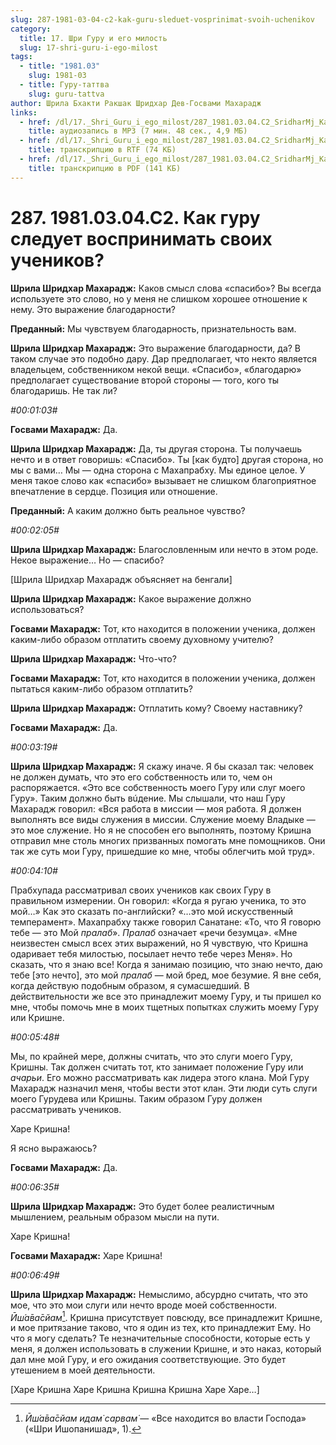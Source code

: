```yaml
---
slug: 287-1981-03-04-c2-kak-guru-sleduet-vosprinimat-svoih-uchenikov
category:
  title: 17. Шри Гуру и его милость
  slug: 17-shri-guru-i-ego-milost
tags:
  - title: "1981.03"
    slug: 1981-03
  - title: Гуру-таттва
    slug: guru-tattva
author: Шрила Бхакти Ракшак Шридхар Дев-Госвами Махарадж
links:
  - href: /dl/17._Shri_Guru_i_ego_milost/287_1981.03.04.C2_SridharMj_Kak_guru_sleduyet_vosprinimat_svoih_uchenikov.mp3
    title: аудиозапись в MP3 (7 мин. 48 сек., 4,9 МБ)
  - href: /dl/17._Shri_Guru_i_ego_milost/287_1981.03.04.C2_SridharMj_Kak_guru_sleduyet_vosprinimat_svoih_uchenikov.rtf
    title: транскрипцию в RTF (74 КБ)
  - href: /dl/17._Shri_Guru_i_ego_milost/287_1981.03.04.C2_SridharMj_Kak_guru_sleduyet_vosprinimat_svoih_uchenikov.pdf
    title: транскрипцию в PDF (141 КБ)
---
```


# 287. 1981.03.04.C2. Как гуру следует воспринимать своих учеников?

**Шрила Шридхар Махарадж:** Каков смысл слова «спасибо»? Вы всегда используете это слово, но у меня не слишком хорошее отношение к нему. Это выражение благодарности?

**Преданный:** Мы чувствуем благодарность, признательность вам.

**Шрила Шридхар Махарадж:** Это выражение благодарности, да? В таком случае это подобно дару. Дар предполагает, что некто является владельцем, собственником некой вещи. «Спасибо», «благодарю» предполагает существование второй стороны — того, кого ты благодаришь. Не так ли?

*#00:01:03#*

**Госвами Махарадж:** Да.

**Шрила Шридхар Махарадж:** Да, ты другая сторона. Ты получаешь нечто и в ответ говоришь: «Спасибо». Ты [как будто] другая сторона, но мы с вами… Мы — одна сторона с Махапрабху. Мы единое целое. У меня такое слово как «спасибо» вызывает не слишком благоприятное впечатление в сердце. Позиция или отношение.

**Преданный:** А каким должно быть реальное чувство?

*#00:02:05#*

**Шрила Шридхар Махарадж:** Благословленным или нечто в этом роде. Некое выражение… Но — спасибо?

[Шрила Шридхар Махарадж объясняет на бенгали]

**Шрила Шридхар Махарадж:** Какое выражение должно использоваться?

**Госвами Махарадж:** Тот, кто находится в положении ученика, должен каким-либо образом отплатить своему духовному учителю?

**Шрила Шридхар Махарадж:** Что-что?

**Госвами Махарадж:** Тот, кто находится в положении ученика, должен пытаться каким-либо образом отплатить?

**Шрила Шридхар Махарадж:** Отплатить кому? Своему наставнику?

**Госвами Махарадж:** Да.

*#00:03:19#*

**Шрила Шридхар Махарадж:** Я скажу иначе. Я бы сказал так: человек не должен думать, что это его собственность или то, чем он распоряжается. «Это все собственность моего Гуру или слуг моего Гуру». Таким должно быть вúдение. Мы слышали, что наш Гуру Махарадж говорил: «Вся работа в миссии — моя работа. Я должен выполнять все виды служения в миссии. Служение моему Владыке — это мое служение. Но я не способен его выполнять, поэтому Кришна отправил мне столь многих призванных помогать мне помощников. Они так же суть мои Гуру, пришедшие ко мне, чтобы облегчить мой труд».

*#00:04:10#*

Прабхупада рассматривал своих учеников как своих Гуру в правильном измерении. Он говорил: «Когда я ругаю ученика, то это мой…» Как это сказать по-английски? «…это мой искусственный темперамент». Махапрабху также говорил Санатане: «То, что Я говорю тебе — это Мой *пралаб*». *Пралаб* означает «речи безумца». «Мне неизвестен смысл всех этих выражений, но Я чувствую, что Кришна одаривает тебя милостью, посылает нечто тебе через Меня». Но сказать, что я знаю все! Когда я занимаю позицию, что знаю нечто, даю тебе [это нечто], это мой *пралаб* — мой бред, мое безумие. Я вне себя, когда действую подобным образом, я сумасшедший. В действительности же все это принадлежит моему Гуру, и ты пришел ко мне, чтобы помочь мне в моих тщетных попытках служить моему Гуру или Кришне.

*#00:05:48#*

Мы, по крайней мере, должны считать, что это слуги моего Гуру, Кришны. Так должен считать тот, кто занимает положение Гуру или *ачарьи*. Его можно рассматривать как лидера этого клана. Мой Гуру Махарадж назначил меня, чтобы вести этот клан. Эти люди суть слуги моего Гурудева или Кришны. Таким образом Гуру должен рассматривать учеников.

Харе Кришна!

Я ясно выражаюсь?

**Госвами Махарадж:** Да.

*#00:06:35#*

**Шрила Шридхар Махарадж:** Это будет более реалистичным мышлением, реальным образом мысли на пути.

Харе Кришна!

**Госвами Махарадж:** Харе Кришна!

*#00:06:49#*

**Шрила Шридхар Махарадж:** Немыслимо, абсурдно считать, что это мое, что это мои слуги или нечто вроде моей собственности. *Ӣш́а̄ва̄сйам*[^_ftn1]. Кришна присутствует повсюду, все принадлежит Кришне, и мое притязание таково, что я один из тех, кто принадлежит Ему. Но что я могу сделать? Те незначительные способности, которые есть у меня, я должен использовать в служении Кришне, и это наказ, который дал мне мой Гуру, и его ожидания соответствующие. Это будет утешением в моей деятельности.

[Харе Кришна Харе Кришна Кришна Кришна Харе Харе…]



[^_ftn1]: *Ӣш́а̄ва̄сйам идам̇ сарвам̇* — «Все находится во власти Господа» («Шри Ишопанишад», 1).

